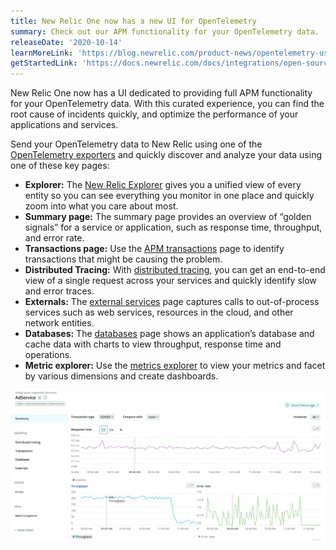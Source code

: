 ```yaml
---
title: New Relic One now has a new UI for OpenTelemetry
summary: Check out our APM functionality for your OpenTelemetry data.
releaseDate: '2020-10-14'
learnMoreLink: 'https://blog.newrelic.com/product-news/opentelemetry-user-experience/'
getStartedLink: 'https://docs.newrelic.com/docs/integrations/open-source-telemetry-integrations/open-source-telemetry-integration-list/new-relics-opentelemetry-integration'
---
```


New Relic One now has a UI dedicated to providing full APM functionality for your OpenTelemetry data. With this curated experience, you can find the root cause of incidents quickly, and optimize the performance of your applications and services.

Send your OpenTelemetry data to New Relic using one of the [OpenTelemetry exporters](https://docs.newrelic.com/docs/integrations/open-source-telemetry-integrations/open-source-telemetry-integration-list/new-relics-opentelemetry-integration) and quickly discover and analyze your data using one of these key pages:

* **Explorer:** The [New Relic Explorer](https://docs.newrelic.com/docs/new-relic-one/use-new-relic-one/ui-data/new-relic-one-entity-explorer-view-performance-across-apps-services-hosts) gives you a unified view of every entity so you can see everything you monitor in one place and quickly zoom into what you care about most.
* **Summary page:** The summary page provides an overview of “golden signals” for a service or application, such as response time, throughput, and error rate.
* **Transactions page:** Use the [APM transactions](https://docs.newrelic.com/docs/apm/apm-ui-pages/monitoring/transactions-page-find-specific-performance-problems) page to identify transactions that might be causing the problem.
* **Distributed Tracing:** With [distributed tracing](https://docs.newrelic.com/docs/understand-dependencies/distributed-tracing/get-started/how-new-relic-distributed-tracing-works), you can get an end-to-end view of a single request across your services and quickly identify slow and error traces.
* **Externals:** The [external services](https://docs.newrelic.com/docs/apm/apm-ui-pages/monitoring/external-services-page-view-web-cloud-network-data) page captures calls to out-of-process services such as web services, resources in the cloud, and other network entities.
* **Databases:** The [databases](https://docs.newrelic.com/docs/apm/apm-ui-pages/monitoring/databases-page-view-operations-throughput-response-time) page shows an application’s database and cache data with charts to view throughput, response time and operations.
* **Metric explorer:** Use the [metrics explorer](https://docs.newrelic.com/docs/insights/use-insights-ui/explore-data/metric-explorer-search-chart-metrics-sent-new-relic-agents) to view your metrics and facet by various dimensions and create dashboards.

![Screenshot showing OpenTelemetry data in the New Relic UI.](./images/whats_up_opentelemetry.webp "whats_up_opentelemetry.webp")
